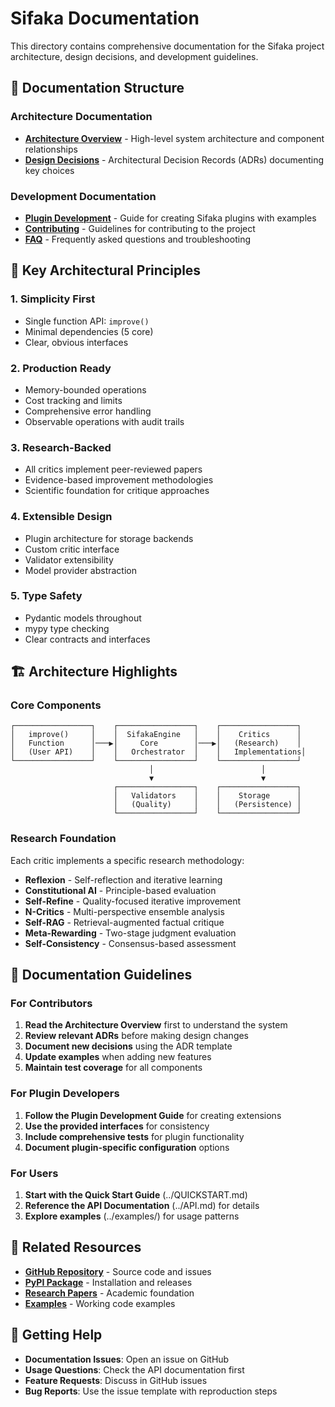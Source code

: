 # Sifaka Documentation

This directory contains comprehensive documentation for the Sifaka project architecture, design decisions, and development guidelines.

## 📁 Documentation Structure

### Architecture Documentation
- **[Architecture Overview](architecture.md)** - High-level system architecture and component relationships
- **[Design Decisions](decisions/)** - Architectural Decision Records (ADRs) documenting key choices

### Development Documentation
- **[Plugin Development](../examples/plugins/README.md)** - Guide for creating Sifaka plugins with examples
- **[Contributing](../CONTRIBUTING.md)** - Guidelines for contributing to the project
- **[FAQ](FAQ.md)** - Frequently asked questions and troubleshooting

## 🎯 Key Architectural Principles

### 1. **Simplicity First**
- Single function API: `improve()`
- Minimal dependencies (5 core)
- Clear, obvious interfaces

### 2. **Production Ready**
- Memory-bounded operations
- Cost tracking and limits
- Comprehensive error handling
- Observable operations with audit trails

### 3. **Research-Backed**
- All critics implement peer-reviewed papers
- Evidence-based improvement methodologies
- Scientific foundation for critique approaches

### 4. **Extensible Design**
- Plugin architecture for storage backends
- Custom critic interface
- Validator extensibility
- Model provider abstraction

### 5. **Type Safety**
- Pydantic models throughout
- mypy type checking
- Clear contracts and interfaces

## 🏗️ Architecture Highlights

### Core Components

```
┌─────────────────┐    ┌─────────────────┐    ┌─────────────────┐
│   improve()     │    │  SifakaEngine   │    │    Critics      │
│   Function      │───▶│     Core        │───▶│   (Research)    │
│   (User API)    │    │   Orchestrator  │    │   Implementations│
└─────────────────┘    └─────────────────┘    └─────────────────┘
                               │                        │
                               ▼                        ▼
                       ┌─────────────────┐    ┌─────────────────┐
                       │   Validators    │    │    Storage      │
                       │   (Quality)     │    │   (Persistence) │
                       └─────────────────┘    └─────────────────┘
```

### Research Foundation

Each critic implements a specific research methodology:

- **Reflexion** - Self-reflection and iterative learning
- **Constitutional AI** - Principle-based evaluation
- **Self-Refine** - Quality-focused iterative improvement
- **N-Critics** - Multi-perspective ensemble analysis
- **Self-RAG** - Retrieval-augmented factual critique
- **Meta-Rewarding** - Two-stage judgment evaluation
- **Self-Consistency** - Consensus-based assessment

## 📖 Documentation Guidelines

### For Contributors
1. **Read the Architecture Overview** first to understand the system
2. **Review relevant ADRs** before making design changes
3. **Document new decisions** using the ADR template
4. **Update examples** when adding new features
5. **Maintain test coverage** for all components

### For Plugin Developers
1. **Follow the Plugin Development Guide** for creating extensions
2. **Use the provided interfaces** for consistency
3. **Include comprehensive tests** for plugin functionality
4. **Document plugin-specific configuration** options

### For Users
1. **Start with the Quick Start Guide** (../QUICKSTART.md)
2. **Reference the API Documentation** (../API.md) for details
3. **Explore examples** (../examples/) for usage patterns

## 🔗 Related Resources

- **[GitHub Repository](https://github.com/sifaka-ai/sifaka)** - Source code and issues
- **[PyPI Package](https://pypi.org/project/sifaka/)** - Installation and releases
- **[Research Papers](../README.md#research-foundation)** - Academic foundation
- **[Examples](../examples/)** - Working code examples

## 🤝 Getting Help

- **Documentation Issues**: Open an issue on GitHub
- **Usage Questions**: Check the API documentation first
- **Feature Requests**: Discuss in GitHub issues
- **Bug Reports**: Use the issue template with reproduction steps
